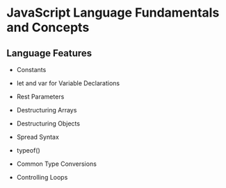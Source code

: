 # **JavaScript Language Fundamentals and Concepts**

## **Language Features**

- Constants

- let and var for Variable Declarations

- Rest Parameters

- Destructuring Arrays

- Destructuring Objects

- Spread Syntax

- typeof()

- Common Type Conversions

- Controlling Loops